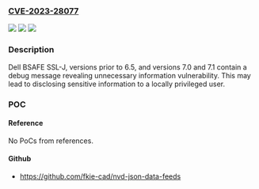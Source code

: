 ### [CVE-2023-28077](https://cve.mitre.org/cgi-bin/cvename.cgi?name=CVE-2023-28077)
![](https://img.shields.io/static/v1?label=Product&message=Dell%20BSAFE%20SSL-J%09&color=blue)
![](https://img.shields.io/static/v1?label=Version&message=6.0.x%3C%3D%206.5%20&color=brighgreen)
![](https://img.shields.io/static/v1?label=Vulnerability&message=CWE-1295%3A%20Debug%20Messages%20Revealing%20Unnecessary%20Information&color=brighgreen)

### Description

Dell BSAFE SSL-J, versions prior to 6.5, and versions 7.0 and 7.1 contain a debug message revealing unnecessary information vulnerability. This may lead to disclosing sensitive information to a locally privileged user. 

### POC

#### Reference
No PoCs from references.

#### Github
- https://github.com/fkie-cad/nvd-json-data-feeds

